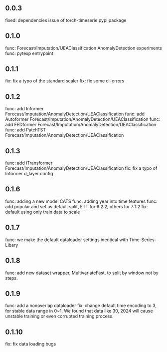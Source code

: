 ## 0.0.3
fixed: dependencies issue of torch-timeserie pypi package 


## 0.1.0

func: Forecast/Imputation/UEAClassification AnomalyDetection experiments
func: pytexp entrypoint


## 0.1.1
fix: fix a typo of the standard scaler
fix: fix some cli errors

## 0.1.2
func: add Informer Forecast/Imputation/AnomalyDetection/UEAClassification
func: add Autoformer Forecast/Imputation/AnomalyDetection/UEAClassification
func: add FEDformer Forecast/Imputation/AnomalyDetection/UEAClassification
func: add PatchTST Forecast/Imputation/AnomalyDetection/UEAClassification

## 0.1.3

func: add iTransformer Forecast/Imputation/AnomalyDetection/UEAClassification
fix: fix a typo of Informer d_layer config


## 0.1.6

func: adding a new model CATS
func: adding year into time features
func: add popular and set as default split, ETT for 6:2:2, others for 7:1:2
fix: default using only train data to scale 


## 0.1.7

func: we make the default dataloader settings identical with Time-Series-Libary



## 0.1.8

func: add new dataset wrapper, MultivariateFast, to split by window not by steps.

## 0.1.9

func: add a nonoverlap dataloader
fix: change default time encoding to 3, for stable data range in 0~1. We found that data like 30, 2024 will cause unstable training or even corrupted training process.


## 0.1.10

fix: fix data loading bugs